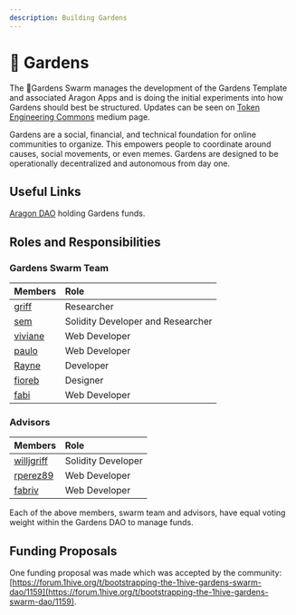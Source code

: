 ```yaml
---
description: Building Gardens
---
```


# 🌻 Gardens

The 🌻Gardens Swarm manages the development of the Gardens Template and associated Aragon Apps and is doing the initial experiments into how Gardens should best be structured. Updates can be seen on [Token Engineering Commons](https://tecommons.medium.com/) medium page.

Gardens are a social, financial, and technical foundation for online communities to organize. This empowers people to coordinate around causes, social movements, or even memes. Gardens are designed to be operationally decentralized and autonomous from day one.

## Useful Links 

 [Aragon DAO](https://aragon.1hive.org/#/gardensswarm/) holding Gardens funds.

## Roles and Responsibilities

### Gardens Swarm Team

| Members | Role |
| :--- | :--- |
| [griff](https://github.com/griffgreen) | Researcher |
| [sem](https://github.com/sembrestels) | Solidity Developer and Researcher |
| [viviane](https://github.com/vivianedias) | Web Developer |
| [paulo](https://github.com/pjcolombo) | Web Developer |
| [Rayne](https://github.com/anthonyoliai) | Developer |
| [fioreb](https://forum.1hive.org/u/fioreb) | Designer |
| [fabi](https://github.com/famole/) | Web Developer |

### Advisors

| Members | Role |
| :--- | :--- |
| [willjgriff](https://github.com/willjgriff) | Solidity Developer |
| [rperez89](https://github.com/rperez89) | Web Developer |
| [fabriv](https://github.com/fabriziovigevani) | Web Developer |

Each of the above members, swarm team and advisors, have equal voting weight within the Gardens DAO to manage funds.

## Funding Proposals

One funding proposal was made which was accepted by the community: [https://forum.1hive.org/t/bootstrapping-the-1hive-gardens-swarm-dao/1159](https://forum.1hive.org/t/bootstrapping-the-1hive-gardens-swarm-dao/1159).

